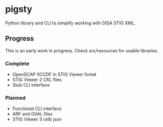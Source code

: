 # pigsty

Python library and CLI to simplify working with DISA STIG XML.

## Progress

This is an early work in progress. Check src/resources for usable libraries.

### Complete

- OpenSCAP XCCDF in STIG Viewer fomat
- STIG Viewer 2 CKL files
- Stub CLI interface

### Planned

- Functional CLI interface
- ARF and OVAL files
- STIG Viewer 3 cklb json

